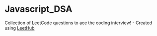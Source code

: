 # Javascript_DSA
Collection of LeetCode questions to ace the coding interview! - Created using [LeetHub](https://github.com/QasimWani/LeetHub)
